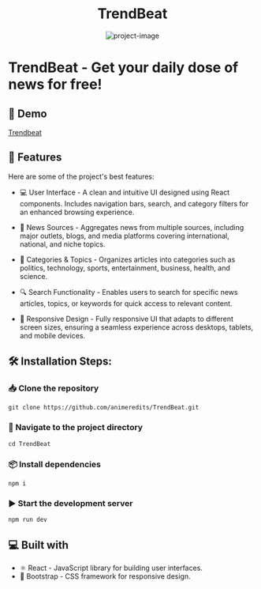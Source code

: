 <h1 align="center" id="title">TrendBeat</h1>

<p align="center"><img src="https://socialify.git.ci/animeredits/TrendBeat/image?description=1&descriptionEditable=TrendBeat%20-%20Get%20your%20daily%20dose%20of%20news%20for%20free!&logo=https%3A%2F%2Fupload.wikimedia.org%2Fwikipedia%2Fcommons%2Fthumb%2F3%2F30%2FReact_Logo_SVG.svg%2F1024px-React_Logo_SVG.svg.png&name=1&pattern=Circuit%20Board&theme=Dark" alt="project-image"></p>

# TrendBeat - Get your daily dose of news for free!

<h2>🚀 Demo</h2>

[Trendbeat](https://trendbeat.netlify.app/)  

<h2>🧐 Features</h2>

Here are some of the project's best features:

- 💻 User Interface - A clean and intuitive UI designed using React components. Includes navigation bars, search, and category filters for an enhanced browsing experience.

- 📰 News Sources - Aggregates news from multiple sources, including major outlets, blogs, and media platforms covering international, national, and niche topics.

- 📂 Categories & Topics - Organizes articles into categories such as politics, technology, sports, entertainment, business, health, and science.

- 🔍 Search Functionality - Enables users to search for specific news articles, topics, or keywords for quick access to relevant content.

- 📱 Responsive Design - Fully responsive UI that adapts to different screen sizes, ensuring a seamless experience across desktops, tablets, and mobile devices.

<h2>🛠️ Installation Steps:</h3>

<h3> 📥 Clone the repository </h3>

```
git clone https://github.com/animeredits/TrendBeat.git
```
<h3> 📂 Navigate to the project directory </h3>

```
cd TrendBeat
```
<h3> 📦 Install dependencies </h3>

```
npm i
```
<h3> ▶️ Start the development server </h3>

```
npm run dev
```

<h2>💻 Built with</h2>

- ⚛️ React - JavaScript library for building user interfaces.
-  🎨 Bootstrap - CSS framework for responsive design.
#
